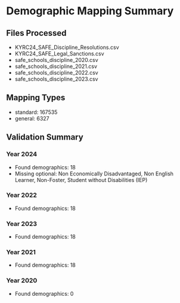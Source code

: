 # Demographic Mapping Summary

## Files Processed
- KYRC24_SAFE_Discipline_Resolutions.csv
- KYRC24_SAFE_Legal_Sanctions.csv
- safe_schools_discipline_2020.csv
- safe_schools_discipline_2021.csv
- safe_schools_discipline_2022.csv
- safe_schools_discipline_2023.csv

## Mapping Types
- standard: 167535
- general: 6327

## Validation Summary
### Year 2024
- Found demographics: 18
- Missing optional: Non Economically Disadvantaged, Non English Learner, Non-Foster, Student without Disabilities (IEP)

### Year 2022
- Found demographics: 18

### Year 2023
- Found demographics: 18

### Year 2021
- Found demographics: 18

### Year 2020
- Found demographics: 0
